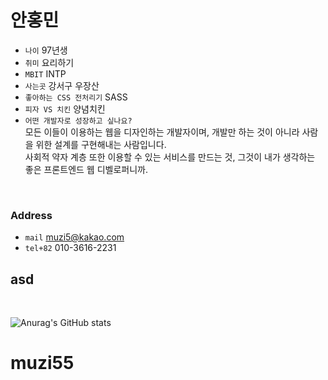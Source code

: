 # 안홍민

- `나이` 97년생
- `취미` 요리하기
- `MBIT` INTP
- `사는곳` 강서구 우장산
- `좋아하는 CSS 전처리기` SASS
- `피자 VS 치킨` 양념치킨
- `어떤 개발자로 성장하고 싶나요?`
  <br />모든 이들이 이용하는 웹을 디자인하는 개발자이며, 개발만 하는 것이 아니라 사람을 위한 설계를 구현해내는 사람입니다.<br/>
  사회적 약자 계층 또한 이용할 수 있는 서비스를 만드는 것, 그것이 내가 생각하는 좋은 프론트엔드 웹 디벨로퍼니까.

<br>

### Address

- `mail` muzi5@kakao.com
- `tel+82` 010-3616-2231

## asd

<br>

![Anurag's GitHub stats](https://github-readme-stats.vercel.app/api?username=muzi55&show_icons=true&theme=vue)
# muzi55
